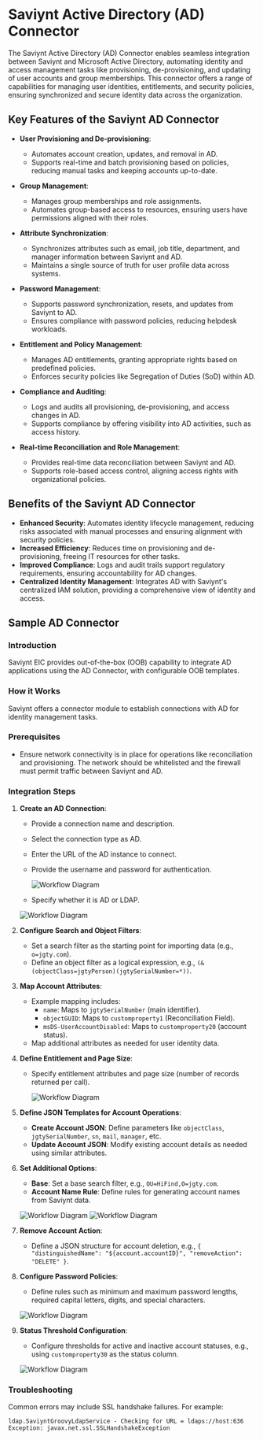 # Saviynt Active Directory (AD) Connector

The Saviynt Active Directory (AD) Connector enables seamless integration between Saviynt and Microsoft Active Directory, automating identity and access management tasks like provisioning, de-provisioning, and updating of user accounts and group memberships. This connector offers a range of capabilities for managing user identities, entitlements, and security policies, ensuring synchronized and secure identity data across the organization.

## Key Features of the Saviynt AD Connector

- **User Provisioning and De-provisioning**: 
  - Automates account creation, updates, and removal in AD.
  - Supports real-time and batch provisioning based on policies, reducing manual tasks and keeping accounts up-to-date.

- **Group Management**:
  - Manages group memberships and role assignments.
  - Automates group-based access to resources, ensuring users have permissions aligned with their roles.

- **Attribute Synchronization**:
  - Synchronizes attributes such as email, job title, department, and manager information between Saviynt and AD.
  - Maintains a single source of truth for user profile data across systems.

- **Password Management**:
  - Supports password synchronization, resets, and updates from Saviynt to AD.
  - Ensures compliance with password policies, reducing helpdesk workloads.

- **Entitlement and Policy Management**:
  - Manages AD entitlements, granting appropriate rights based on predefined policies.
  - Enforces security policies like Segregation of Duties (SoD) within AD.

- **Compliance and Auditing**:
  - Logs and audits all provisioning, de-provisioning, and access changes in AD.
  - Supports compliance by offering visibility into AD activities, such as access history.

- **Real-time Reconciliation and Role Management**:
  - Provides real-time data reconciliation between Saviynt and AD.
  - Supports role-based access control, aligning access rights with organizational policies.

## Benefits of the Saviynt AD Connector

- **Enhanced Security**: Automates identity lifecycle management, reducing risks associated with manual processes and ensuring alignment with security policies.
- **Increased Efficiency**: Reduces time on provisioning and de-provisioning, freeing IT resources for other tasks.
- **Improved Compliance**: Logs and audit trails support regulatory requirements, ensuring accountability for AD changes.
- **Centralized Identity Management**: Integrates AD with Saviynt's centralized IAM solution, providing a comprehensive view of identity and access.

## Sample AD Connector

### Introduction

Saviynt EIC provides out-of-the-box (OOB) capability to integrate AD applications using the AD Connector, with configurable OOB templates.

### How it Works

Saviynt offers a connector module to establish connections with AD for identity management tasks.

### Prerequisites

- Ensure network connectivity is in place for operations like reconciliation and provisioning. The network should be whitelisted and the firewall must permit traffic between Saviynt and AD.

### Integration Steps

1. **Create an AD Connection**:
   - Provide a connection name and description.
   - Select the connection type as AD.
   - Enter the URL of the AD instance to connect.
   - Provide the username and password for authentication.
	 
      ![Workflow Diagram](./images/visual.png)
   

   - Specify whether it is AD or LDAP.
   
   ![Workflow Diagram](./images/visual1.png)

2. **Configure Search and Object Filters**:
   - Set a search filter as the starting point for importing data (e.g., `o=jgty.com`).
   - Define an object filter as a logical expression, e.g., `(&(objectClass=jgtyPerson)(jgtySerialNumber=*))`.

3. **Map Account Attributes**:
   - Example mapping includes:
     - `name`: Maps to `jgtySerialNumber` (main identifier).
     - `objectGUID`: Maps to `customproperty1` (Reconciliation Field).
     - `msDS-UserAccountDisabled`: Maps to `customproperty20` (account status).
   - Map additional attributes as needed for user identity data.

4. **Define Entitlement and Page Size**:
   - Specify entitlement attributes and page size (number of records returned per call).
   
     ![Workflow Diagram](./images/visual2.png) 

5. **Define JSON Templates for Account Operations**:
   - **Create Account JSON**: Define parameters like `objectClass`, `jgtySerialNumber`, `sn`, `mail`, `manager`, etc.
   - **Update Account JSON**: Modify existing account details as needed using similar attributes.

6. **Set Additional Options**:
   - **Base**: Set a base search filter, e.g., `OU=HiFind,O=jgty.com`.
   - **Account Name Rule**: Define rules for generating account names from Saviynt data.
   
    ![Workflow Diagram](./images/visual3.png)
	![Workflow Diagram](./images/visual4.png)

7. **Remove Account Action**:
   - Define a JSON structure for account deletion, e.g., `{ "distinguishedName": "${account.accountID}", "removeAction": "DELETE" }`.

8. **Configure Password Policies**:
   - Define rules such as minimum and maximum password lengths, required capital letters, digits, and special characters.
	
	![Workflow Diagram](./images/visual4.png)
	
9. **Status Threshold Configuration**:
   - Configure thresholds for active and inactive account statuses, e.g., using `customproperty30` as the status column.
   
	![Workflow Diagram](./images/visual5.png)

### Troubleshooting

Common errors may include SSL handshake failures. For example:

```text
ldap.SaviyntGroovyLdapService - Checking for URL = ldaps://host:636
Exception: javax.net.ssl.SSLHandshakeException

